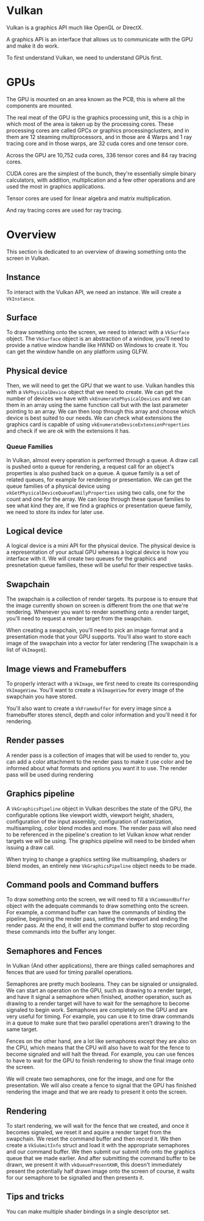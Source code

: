 # Vulkan

Vulkan is a graphics API much like OpenGL or DirectX.

A graphics API is an interface that allows us to communicate with the GPU and make it do work.

To first understand Vulkan, we need to understand GPUs first.

# GPUs

The GPU is mounted on an area known as the PCB, this is where all the components are mounted.

The real meat of the GPU is the graphics processing unit, this is a chip in which most of the 
area is taken up by the processing cores. These processing cores are called GPCs or graphics
processingclusters, and in them are 12 steaming multiprocessors, and in those are 4 Warps and
1 ray tracing core and in those warps, are 32 cuda cores and one tensor core.

Across the GPU are 10,752 cuda cores, 336 tensor cores and 84 ray tracing cores.

CUDA cores are the simplest of the bunch, they're essentially simple binary calculators, with 
addition, multiplication and a few other operations and are used the most in graphics 
applications.

Tensor cores are used for linear algebra and matrix multiplication.

And ray tracing cores are used for ray tracing.

# Overview

This section is dedicated to an overview of drawing something onto the screen in Vulkan.

## Instance

To interact with the Vulkan API, we need an instance. We will create a `VkInstance`.

## Surface

To draw something onto the screen, we need to interact with a `VkSurface` object.
The `VkSurface` object is an abstraction of a window, you'll need to provide a native 
window handle like HWND on Windows to create it.
You can get the window handle on any platform using GLFW.

## Physical device

Then, we will need to get the GPU that we want to use.
Vulkan handles this with a `VkPhysicalDevice` object that we need to create.
We can get the number of devices we have with `vkEnumeratePhysicalDevices` and we can them 
in an array using the same function call but with the last parameter pointing to an array.
We can then loop through this array and choose which device is best suited to our needs.
We can check what extensions the graphics card is capable of using 
`vkEnumerateDeviceExtensionProperties` and check if we are ok with the extensions it has.

### Queue Families

In Vulkan, almost every operation is performed through a queue. A draw call is pushed onto 
a queue for rendering, a request call for an object's properties is also pushed back on a 
queue.
A queue family is a set of related queues, for example for rendering or presentation.
We can get the queue families of a physical device using 
`vkGetPhysicalDeviceQueueFamilyProperties` using two calls, one for the count and one for the
array.
We can loop through these queue families to see what kind they are, if we find a graphics
or presentation queue family, we need to store its index for later use.

## Logical device

A logical device is a mini API for the physical device. The physical device is a 
representation of your actual GPU whereas a logical device is how you interface with it.
We will create two queues for the graphics and presnetation queue families, these will be 
useful for their respective tasks.

## Swapchain

The swapchain is a collection of render targets. Its purpose is to ensure that the image
currently shown on screen is different from the one that we're rendering.
Whenever you want to render something onto a render target, you'll need to request a render
target from the swapchain.

When creating a swapchain, you'll need to pick an image format and a presentation mode that
your GPU supports. You'll also want to store each image of the swapchain into a vector for 
later rendering (The swapchain is a list of `VkImage`s).

## Image views and Framebuffers

To properly interact with a `VkImage`, we first need to create its corresponding 
`VkImageView`. You'll want to create a `VkImageView` for every image of the swapchain you 
have stored.

You'll also want to create a `VkFramebuffer` for every image since a framebuffer stores
stencil, depth and color information and you'll need it for rendering.

## Render passes

A render pass is a collection of images that will be used to render to, you can add a color
attachment to the render pass to make it use color and be informed about what formats and 
options you want it to use. The render pass will be used during rendering

## Graphics pipeline

A `VkGraphicsPipeline` object in Vulkan describes the state of the GPU, the configurable
options like viewport width, viewport height, shaders, configuration of the input assembly,
configuration of rasterization, multisampling, color blend modes and more. The render pass
will also need to be referenced in the pipeline's creation to let Vulkan know what render 
targets we will be using. The graphics pipeline will need to be binded when issuing a draw 
call.

When trying to change a graphics setting like multisampling, shaders or blend modes, an 
entirely new `VkGraphicsPipeline` object needs to be made.

## Command pools and Command buffers

To draw something onto the screen, we will need to fill a `VkCommandBuffer` object with the
adequate commands to draw something onto the screen. For example, a command buffer can have 
the commands of binding the pipeline, beginning the render pass, setting the viewport and 
ending the render pass. At the end, it will end the command buffer to stop recording these
commands into the buffer any longer.

## Semaphores and Fences

In Vulkan (And other applications), there are things called semaphores and fences that are 
used for timing parallel operations.

Semaphores are pretty much booleans. They can be signaled or unsignaled. We can start an 
operation on the GPU, such as drawing to a render target, and have it signal a semaphore when 
finished, another operation, such as drawing to a render target will have to wait for the 
semaphore to become signaled to begin work. Semaphores are completely on the GPU and are very 
useful for timing. For example, you can use it to time draw commands in a queue to make sure 
that two parallel operations aren't drawing to the same target.

Fences on the other hand, are a lot like semaphores except they are also on the CPU, which
means that the CPU will also have to wait for the fence to become signaled and will halt the
thread. For example, you can use fences to have to wait for the GPU to finish rendering to 
show the final image onto the screen.

We will create two semaphores, one for the image, and one for the presentation.
We will also create a fence to signal that the GPU has finished rendering the image and that
we are ready to present it onto the screen.

## Rendering

To start rendering, we will wait for the fence that we created, and once it becomes signaled,
we reset it and aquire a render target from the swapchain. We reset the command buffer and 
then record it. We then create a `VkSubmitInfo` struct and load it with the appropriate 
semaphores and our command buffer. We then submit our submit info onto the graphics queue that
we made earlier. And after submitting the command buffer to be drawn, we present it with
`vkQueuePresentKHR`, this doesn't immediately present the potentially half drawn image onto
the screen of course, it waits for our semaphore to be signalled and then presents it.

## Tips and tricks

You can make multiple shader bindings in a single descriptor set.
